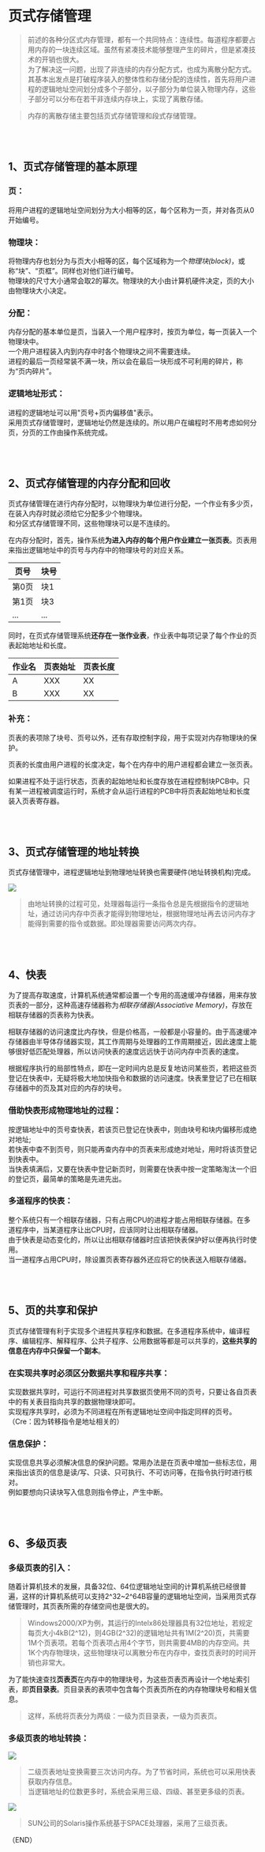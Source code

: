 # 页式存储管理    

> 前述的各种分区式内存管理，都有一个共同特点：连续性。每道程序都要占用内存的一块连续区域。虽然有紧凑技术能够整理产生的碎片，但是紧凑技术的开销也很大。    
> 为了解决这一问题，出现了非连续的内存分配方式，也成为离散分配方式。其基本出发点是打破程序装入的整体性和存储分配的连续性，首先将用户进程的逻辑地址空间划分成多个子部分，以子部分为单位装入物理内存，这些子部分可以分布在若干非连续内存块上，实现了离散存储。    

> 内存的离散存储主要包括页式存储管理和段式存储管理。    

<br />
<br />

## 1、页式存储管理的基本原理    

### 页：    
将用户进程的逻辑地址空间划分为大小相等的区，每个区称为一页，并对各页从0开始编号。    

### 物理块：    
将物理内存也划分为与页大小相等的区，每个区域称为一个*物理块(block)*，或称“块”、“页框”。同样也对他们进行编号。    
物理块的尺寸大小通常会取2的幂次。物理块的大小由计算机硬件决定，页的大小由物理块大小决定。    

### 分配：    
内存分配的基本单位是页，当装入一个用户程序时，按页为单位，每一页装入一个物理块中。    
一个用户进程装入内到内存中时各个物理块之间不需要连续。    
进程的最后一页经常装不满一块，所以会在最后一块形成不可利用的碎片，称为“页内碎片”。    

### 逻辑地址形式：    
进程的逻辑地址可以用"页号+页内偏移值"表示。    
采用页式存储管理时，逻辑地址仍然是连续的。所以用户在编程时不用考虑如何分页，分页的工作由操作系统完成。    


<br />
<br />

## 2、页式存储管理的内存分配和回收    

页式存储管理在进行内存分配时，以物理块为单位进行分配，一个作业有多少页，在装入内存时就必须给它分配多少个物理块。  
和分区式存储管理不同，这些物理块可以是不连续的。    

在内存分配时，首先，操作系统**为进入内存的每个用户作业建立一张页表**。页表用来指出逻辑地址中的页号与内存中的物理块号的对应关系。    

|页号|块号|
|-|-|
|第0页|块1|
|第1页|块3|
|...|...|

同时，在页式存储管理系统**还存在一张作业表**，作业表中每项记录了每个作业的页表起始地址和长度。    

|作业名|页表始址|页表长度|
|-|-|-|
|A|XXX|XX|
|B|XXX|XX|

### 补充：    

页表的表项除了块号、页号以外，还有存取控制字段，用于实现对内存物理块的保护。    

页表的长度由用户进程的长度决定，每个在内存中的用户进程都会建立一张页表。    

如果进程不处于运行状态，页表的起始地址和长度存放在进程控制块PCB中。只有某一进程被调度运行时，系统才会从运行进程的PCB中将页表起始地址和长度装入页表寄存器。    



<br />
<br />

## 3、页式存储管理的地址转换    

页式存储管理中，进程逻辑地址到物理地址转换也需要硬件(地址转换机构)完成。    

<img src="Images/AddressTrans_Page.png" />    

> 由地址转换的过程可见，处理器每运行一条指令总是先根据指令的逻辑地址，通过访问内存中页表才能得到物理地址，根据物理地址再去访问内存才能得到需要的指令或数据。即处理器需要访问两次内存。    


<br />
<br />

## 4、快表    

为了提高存取速度，计算机系统通常都设置一个专用的高速缓冲存储器，用来存放页表的一部分，这种高速存储器称为*相联存储器(Associative Memory)*，存放在相联存储器的页表称为快表。    

相联存储器的访问速度比内存快，但是价格高，一般都是小容量的。由于高速缓冲存储器由半导体存储器实现，其工作周期与处理器的工作周期接近，因此速度上能够很好低匹配处理器，所以访问快表的速度远远快于访问内存中页表的速度。    

根据程序执行的局部性特点，即在一定时间内总是反复地访问某些页，若把这些页登记在快表中，无疑将极大地加快指令和数据的访问速度。快表里登记了已在相联存储器中的页及其对应的内存的块号。    

### 借助快表形成物理地址的过程：    

按逻辑地址中的页号查快表，若该页已登记在快表中，则由块号和块内偏移形成绝对地址;    
若快表中查不到页号，则只能再查内存中的页表来形成绝对地址，用时将该页登记到快表中。    
当快表填满后，又要在快表中登记新页时，则需要在快表中按一定策略淘汰一个旧的登记页，最简单的策略是先进先出。    

### 多道程序的快表：    

整个系统只有一个相联存储器，只有占用CPU的进程才能占用相联存储器。在多道程序中，当某道程序让出CPU时，应该同时让出相联存储器。    
由于快表是动态变化的，所以让出相联存储器时应该把快表保护好以便再执行时使用。    
当一道程序占用CPU时，除设置页表寄存器外还应将它的快表送入相联存储器。    


<br />
<br />

## 5、页的共享和保护    

页式存储管理有利于实现多个进程共享程序和数据。在多道程序系统中，编译程序、编辑程序、解释程序、公共子程序、公用数据等都是可以共享的，**这些共享的信息在内存中只保留一个副本**。    

### 在实现共享时必须区分数据共享和程序共享：    

实现数据共享时，可运行不同进程对共享数据页使用不同的页号，只要让各自页表中的有关表目指向共享的数据物理块即可。    
实现程序共享时，必须为不同进程在所有逻辑地址空间中指定同样的页号。（Cre：因为转移指令是地址相关的）        

### 信息保护：    

实现信息共享必须解决信息的保护问题。常用办法是在页表中增加一些标志位，用来指出该页的信息是读/写、只读、只可执行、不可访问等，在指令执行时进行核对。   
例如要想向只读块写入信息则指令停止，产生中断。    


<br />
<br />

## 6、多级页表    

### 多级页表的引入：    

随着计算机技术的发展，具备32位、64位逻辑地址空间的计算机系统已经很普遍，这样的计算机系统可以支持2^32~2^64B容量的逻辑地址空间，当采用页式存储管理时，其页表所需的存储空间也是很大的。    

> Windows2000/XP为例，其运行的Intelx86处理器具有32位地址，若规定每页大小4kB(2^12)，则4GB(2^32)的逻辑地址共有1M(2^20)页，共需要1M个页表项。若每个页表项占用4个字节，则共需要4MB的内存空间。共1K个内存物理块，这些物理块可以离散分布在内存中，查找页表时的时间开销也非常大。    

为了能快速查找**页表页**在内存中的物理块号，为这些页表页再设计一个地址索引表，即**页目录表**。页目录表的表项中包含每个页表页所在的内存物理块号和相关信息。    

> 这样，系统将页表分为两级：一级为页目录表，一级为页表页。

### 多级页表的地址转换：    

<img src="Images/PageTableL2.png" />    

> 二级页表地址变换需要三次访问内存。为了节省时间，系统也可以采用快表获取内存信息。    
> 当逻辑地址的位数更多时，系统会采用三级、四级、甚至更多级的页表。    

<img src="Images/PageTableL3.png" />    

> SUN公司的Solaris操作系统基于SPACE处理器，采用了三级页表。    


（END）    